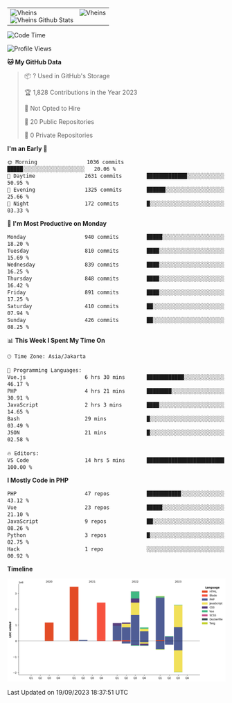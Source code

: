 <table>
  <tr>
    <td valign="top">
      <img src="https://github-readme-streak-stats.herokuapp.com/?user=Vheins&" alt="Vheins" /><br/>
      <img src="https://github-readme-stats.vercel.app/api?username=vheins&count_private=true&show_icons=true" alt="Vheins Github Stats">
    </td>
    <td valign="top">
      <img src="https://github-readme-stats.vercel.app/api/top-langs/?username=Vheins&count_private=true" alt="Vheins" /><br/>
    </td>
  </tr>
</table>

<!--START_SECTION:waka-->
![Code Time](http://img.shields.io/badge/Code%20Time-604%20hrs%2051%20mins-blue)

![Profile Views](http://img.shields.io/badge/Profile%20Views-0-blue)

**🐱 My GitHub Data** 

> 📦 ? Used in GitHub's Storage 
 > 
> 🏆 1,828 Contributions in the Year 2023
 > 
> 🚫 Not Opted to Hire
 > 
> 📜 20 Public Repositories 
 > 
> 🔑 0 Private Repositories 
 > 
**I'm an Early 🐤** 

```text
🌞 Morning                1036 commits        █████░░░░░░░░░░░░░░░░░░░░   20.06 % 
🌆 Daytime                2631 commits        █████████████░░░░░░░░░░░░   50.95 % 
🌃 Evening                1325 commits        ██████░░░░░░░░░░░░░░░░░░░   25.66 % 
🌙 Night                  172 commits         █░░░░░░░░░░░░░░░░░░░░░░░░   03.33 % 
```
📅 **I'm Most Productive on Monday** 

```text
Monday                   940 commits         █████░░░░░░░░░░░░░░░░░░░░   18.20 % 
Tuesday                  810 commits         ████░░░░░░░░░░░░░░░░░░░░░   15.69 % 
Wednesday                839 commits         ████░░░░░░░░░░░░░░░░░░░░░   16.25 % 
Thursday                 848 commits         ████░░░░░░░░░░░░░░░░░░░░░   16.42 % 
Friday                   891 commits         ████░░░░░░░░░░░░░░░░░░░░░   17.25 % 
Saturday                 410 commits         ██░░░░░░░░░░░░░░░░░░░░░░░   07.94 % 
Sunday                   426 commits         ██░░░░░░░░░░░░░░░░░░░░░░░   08.25 % 
```


📊 **This Week I Spent My Time On** 

```text
🕑︎ Time Zone: Asia/Jakarta

💬 Programming Languages: 
Vue.js                   6 hrs 30 mins       ████████████░░░░░░░░░░░░░   46.17 % 
PHP                      4 hrs 21 mins       ████████░░░░░░░░░░░░░░░░░   30.91 % 
JavaScript               2 hrs 3 mins        ████░░░░░░░░░░░░░░░░░░░░░   14.65 % 
Bash                     29 mins             █░░░░░░░░░░░░░░░░░░░░░░░░   03.49 % 
JSON                     21 mins             █░░░░░░░░░░░░░░░░░░░░░░░░   02.58 % 

🔥 Editors: 
VS Code                  14 hrs 5 mins       █████████████████████████   100.00 % 
```

**I Mostly Code in PHP** 

```text
PHP                      47 repos            ███████████░░░░░░░░░░░░░░   43.12 % 
Vue                      23 repos            █████░░░░░░░░░░░░░░░░░░░░   21.10 % 
JavaScript               9 repos             ██░░░░░░░░░░░░░░░░░░░░░░░   08.26 % 
Python                   3 repos             █░░░░░░░░░░░░░░░░░░░░░░░░   02.75 % 
Hack                     1 repo              ░░░░░░░░░░░░░░░░░░░░░░░░░   00.92 % 
```



**Timeline**

![Lines of Code chart](https://raw.githubusercontent.com/vheins/vheins/main/assets/bar_graph.png)


 Last Updated on 19/09/2023 18:37:51 UTC
<!--END_SECTION:waka-->

